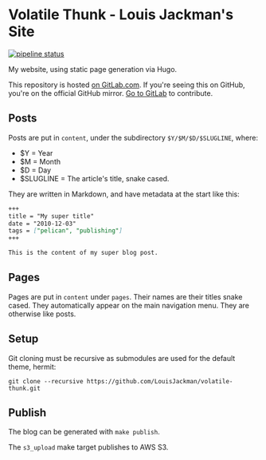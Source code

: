 # Volatile Thunk - Louis Jackman's Site

[![pipeline status](https://gitlab.com/louis.jackman/volatile-thunk/badges/master/pipeline.svg)](https://gitlab.com/louis.jackman/volatile_thunk/-/commits/master)

My website, using static page generation via Hugo.

This repository is hosted [on
GitLab.com](https://gitlab.com/louis.jackman/volatile-thunk). If you're
seeing this on GitHub, you're on the official GitHub mirror. [Go to
GitLab](https://gitlab.com/louis.jackman/volatile-thunk) to contribute.

## Posts

Posts are put in `content`, under the subdirectory `$Y/$M/$D/$SLUGLINE`, where:

* $Y = Year
* $M = Month
* $D = Day
* $SLUGLINE = The article's title, snake cased.

They are written in Markdown, and have metadata at the start like this:

```markdown
+++
title = "My super title"
date = "2010-12-03"
tags = ["pelican", "publishing"]
+++

This is the content of my super blog post.
```

## Pages

Pages are put in `content` under `pages`. Their names are their titles snake
cased. They automatically appear on the main navigation menu. They are otherwise
like posts.

## Setup

Git cloning must be recursive as submodules are used for the default theme,
hermit:
```shell
git clone --recursive https://github.com/LouisJackman/volatile-thunk.git
```

## Publish

The blog can be generated with `make publish`.

The `s3_upload` make target publishes to AWS S3.

